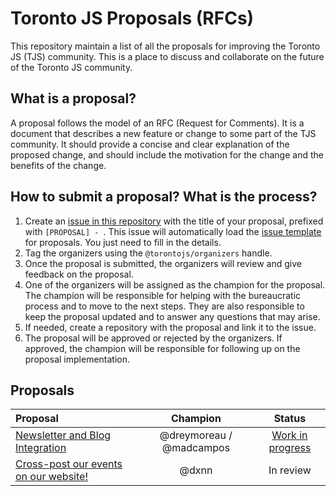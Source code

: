 # Toronto JS Proposals (RFCs)

This repository maintain a list of all the proposals for improving the Toronto JS (TJS) community. This is a place to discuss and collaborate on the future of the Toronto JS community.

## What is a proposal?

A proposal follows the model of an RFC (Request for Comments). It is a document that describes a new feature or change to some part of the TJS community. It should provide a concise and clear explanation of the proposed change, and should include the motivation for the change and the benefits of the change.

## How to submit a proposal? What is the process?

1. Create an [issue in this repository](https://github.com/torontojs/proposals/issues/new?assignees=&labels=proposal%2Cneeds+triage&projects=&template=proposal.yml&title=%5BPROPOSAL%5D+-+) with the title of your proposal, prefixed with `[PROPOSAL] - `. This issue will automatically load the [issue template](./.github/ISSUE_TEMPLATE/proposal.yml) for proposals. You just need to fill in the details.
2. Tag the organizers using the `@torontojs/organizers` handle.
3. Once the proposal is submitted, the organizers will review and give feedback on the proposal.
4. One of the organizers will be assigned as the champion for the proposal. The champion will be responsible for helping with the bureaucratic process and to move to the next steps. They are also responsible to keep the proposal updated and to answer any questions that may arise.
5. If needed, create a repository with the proposal and link it to the issue.
6. The proposal will be approved or rejected by the organizers. If approved, the champion will be responsible for following up on the proposal implementation.

## Proposals

| Proposal | Champion | Status |
| :--- | :---: | :---: |
| [Newsletter and Blog Integration](https://github.com/torontojs/proposals/issues/1) | @dreymoreau / @madcampos | [Work in progress](https://github.com/torontojs/blog) |
| [Cross-post our events on our website!](https://github.com/torontojs/proposals/issues/2) | @dxnn | In review |
